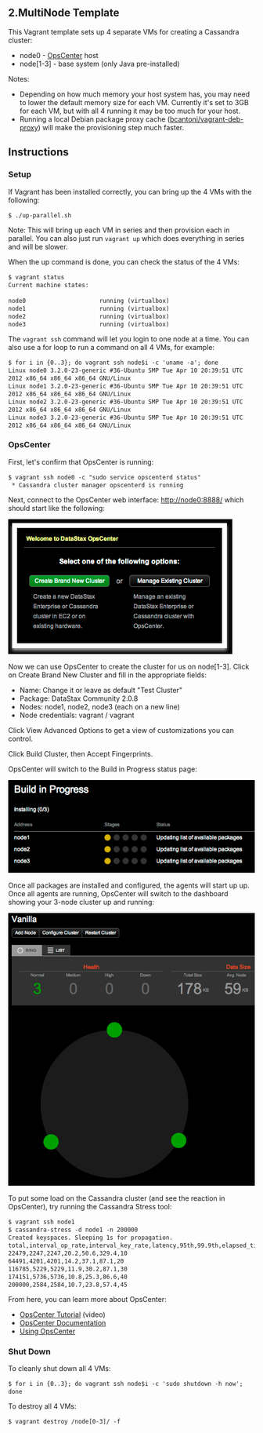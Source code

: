 ## 2.MultiNode Template

This Vagrant template sets up 4 separate VMs for creating a Cassandra cluster:

* node0 - [OpsCenter](http://www.datastax.com/what-we-offer/products-services/datastax-opscenter) host
* node[1-3] - base system (only Java pre-installed)

Notes:

* Depending on how much memory your host system has, you may need to lower the default memory size for each VM. Currently it's set to 3GB for each VM, but with all 4 running it may be too much for your host.
* Running a local Debian package proxy cache ([bcantoni/vagrant-deb-proxy](https://github.com/bcantoni/vagrant-deb-proxy)) will make the provisioning step much faster.

## Instructions

### Setup

If Vagrant has been installed correctly, you can bring up the 4 VMs with the following:

```
$ ./up-parallel.sh
```

Note: This will bring up each VM in series and then provision each in parallel. You can also just run `vagrant up` which does everything in series and will be slower.

When the up command is done, you can check the status of the 4 VMs:

```
$ vagrant status
Current machine states:

node0                     running (virtualbox)
node1                     running (virtualbox)
node2                     running (virtualbox)
node3                     running (virtualbox)
```

The `vagrant ssh` command will let you login to one node at a time. You can also use a for loop to run a command on all 4 VMs, for example:

```
$ for i in {0..3}; do vagrant ssh node$i -c 'uname -a'; done
Linux node0 3.2.0-23-generic #36-Ubuntu SMP Tue Apr 10 20:39:51 UTC 2012 x86_64 x86_64 x86_64 GNU/Linux
Linux node1 3.2.0-23-generic #36-Ubuntu SMP Tue Apr 10 20:39:51 UTC 2012 x86_64 x86_64 x86_64 GNU/Linux
Linux node2 3.2.0-23-generic #36-Ubuntu SMP Tue Apr 10 20:39:51 UTC 2012 x86_64 x86_64 x86_64 GNU/Linux
Linux node3 3.2.0-23-generic #36-Ubuntu SMP Tue Apr 10 20:39:51 UTC 2012 x86_64 x86_64 x86_64 GNU/Linux
```

### OpsCenter

First, let's confirm that OpsCenter is running:

```
$ vagrant ssh node0 -c "sudo service opscenterd status"
 * Cassandra cluster manager opscenterd is running
```

Next, connect to the OpsCenter web interface: <http://node0:8888/> which should start like the following:

![OpsCenter Start Screenshot](images/OpsCenterStart.png)

Now we can use OpsCenter to create the cluster for us on node[1-3]. Click on Create Brand New Cluster and fill in the appropriate fields:

* Name: Change it or leave as default "Test Cluster"
* Package: DataStax Community 2.0.8
* Nodes: node1, node2, node3 (each on a new line)
* Node credentials: vagrant / vagrant

Click View Advanced Options to get a view of customizations you can control.

Click Build Cluster, then Accept Fingerprints.

OpsCenter will switch to the Build in Progress status page:

![Build in Progress Screenshot](images/BuildProgress.png)

Once all packages are installed and configured, the agents will start up up. Once all agents are running, OpsCenter will switch to the dashboard showing your 3-node cluster up and running: 

![Build Complete Screenshot](images/BuildComplete.png)

To put some load on the Cassandra cluster (and see the reaction in OpsCenter), try running the Cassandra Stress tool:

```
$ vagrant ssh node1
$ cassandra-stress -d node1 -n 200000
Created keyspaces. Sleeping 1s for propagation.
total,interval_op_rate,interval_key_rate,latency,95th,99.9th,elapsed_time
22479,2247,2247,20.2,50.6,329.4,10
64491,4201,4201,14.2,37.1,87.1,20
116785,5229,5229,11.9,30.2,87.1,30
174151,5736,5736,10.8,25.3,86.6,40
200000,2584,2584,10.7,23.8,57.4,45
```

From here, you can learn more about OpsCenter:

* [OpsCenter Tutorial](http://www.datastax.com/resources/tutorials/overview-opscenter) (video)
* [OpsCenter Documentation](http://www.datastax.com/documentation/opscenter/5.0/opsc/about_c.html)
* [Using OpsCenter](http://www.datastax.com/documentation/opscenter/4.1/opsc/online_help/opscUsing_g.html)


### Shut Down

To cleanly shut down all 4 VMs:

```
$ for i in {0..3}; do vagrant ssh node$i -c 'sudo shutdown -h now'; done
```

To destroy all 4 VMs:

```
$ vagrant destroy /node[0-3]/ -f
```
